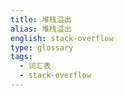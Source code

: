 ```yaml
---
title: 堆栈溢出
alias: 堆栈溢出
english: stack-overflow
type: glossary
tags:
  - 词汇表
  - stack-overflow
---
```

